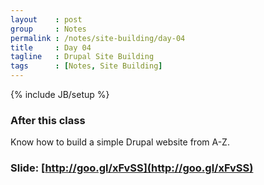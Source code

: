 ```yaml
---
layout    : post
group     : Notes
permalink : /notes/site-building/day-04
title     : Day 04
tagline   : Drupal Site Building
tags      : [Notes, Site Building]
---
```

{% include JB/setup %}

### After this class

Know how to build a simple Drupal website from A-Z.

### Slide: [http://goo.gl/xFvSS](http://goo.gl/xFvSS)

